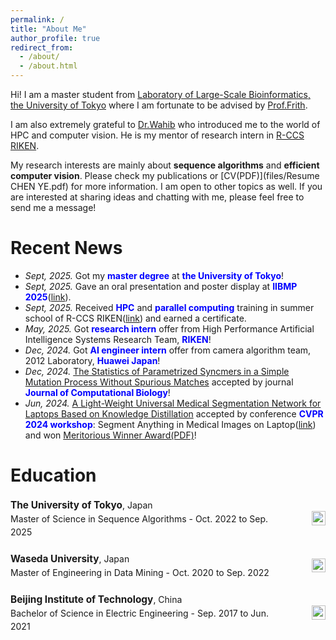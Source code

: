 ```yaml
---
permalink: /
title: "About Me"
author_profile: true
redirect_from: 
  - /about/
  - /about.html
---
```


Hi! I am a master student from [Laboratory of Large-Scale Bioinformatics, the University of Tokyo](https://sites.google.com/site/frithbioinfo) where I am fortunate to be advised by [Prof.Frith](https://scholar.google.com/citations?user=-44WlcwAAAAJ&hl=zh-CN).

I am also extremely grateful to [Dr.Wahib](https://scholar.google.com/citations?user=C3fmEegAAAAJ&hl=en) who introduced me to the world of HPC and computer vision. He is my mentor of research intern in [R-CCS RIKEN](https://www.r-ccs.riken.jp/en/).

My research interests are mainly about **sequence algorithms** and **efficient computer vision**. Please check my publications or [CV(PDF)](files/Resume CHEN YE.pdf) for more information. I am open to other topics as well. If you are interested at sharing ideas and chatting with me, please feel free to send me a message!

Recent News
======
* *Sept, 2025.* Got my **<font color="blue">master degree</font>** at **<font color="blue">the University of Tokyo</font>**!
* *Sept, 2025.* Gave an oral presentation and poster display at **<font color="blue">IIBMP 2025</font>**([link](https://www.jsbi.org/iibmp2025/%e5%8f%a3%e9%a0%ad%e7%99%ba%e8%a1%a8%e3%83%8f%e3%82%a4%e3%83%a9%e3%82%a4%e3%83%88%e3%83%88%e3%83%a9%e3%83%83%e3%82%af/)). 
* *Sept, 2025.* Received **<font color="blue">HPC</font>** and **<font color="blue">parallel computing</font>** training in summer school of R-CCS RIKEN([link](http://www.eccse.kobe-u.ac.jp/simulation_school/kobe-hpc-summer-basic-2025/index.html)) and earned a certificate. 
* *May, 2025.* Got **<font color="blue">research intern</font>** offer from High Performance Artificial Intelligence Systems Research Team, **<font color="blue">RIKEN</font>**!
* *Dec, 2024.* Got **<font color="blue">AI engineer intern</font>** offer from camera algorithm team, 2012 Laboratory, **<font color="blue">Huawei Japan</font>**!
* *Dec, 2024.* [The Statistics of Parametrized Syncmers in a Simple Mutation Process Without Spurious Matches](https://pubmed.ncbi.nlm.nih.gov/39530391/) accepted by journal **<font color="blue">Journal of Computational Biology</font>**!
* *Jun, 2024.* [A Light-Weight Universal Medical Segmentation Network for Laptops Based on Knowledge Distillation](https://link.springer.com/chapter/10.1007/978-3-031-81854-7_6) accepted by conference **<font color="blue">CVPR 2024 workshop</font>**: Segment Anything in Medical Images on Laptop([link](https://www.codabench.org/competitions/1847/)) and won [Meritorious Winner Award(PDF)](files/CVPR24-MedSAMonLaptop-Awards.pdf)! 

Education
======
<style>
  .edu-entry {
    display: flex;
    justify-content: space-between;
    align-items: center;
    margin-bottom: 1.5em;
    font-size: 1em; /* Inherit from site-wide font size */
    line-height: 1.5;
  }

  .edu-text {
    max-width: 85%;
  }

  .edu-text strong {
    font-size: 1.1em;
  }

  .edu-logo img {
    height: 1.6em;
    object-fit: contain;
    vertical-align: middle;
  }

  @media screen and (max-width: 600px) {
    .edu-entry {
      flex-direction: column;
      align-items: flex-start;
    }

    .edu-logo {
      margin-top: 0.5em;
    }
  }
</style>

<div class="edu-entry">
  <div class="edu-text">
    <strong>The University of Tokyo</strong>, Japan<br>
    Master of Science in Sequence Algorithms - Oct. 2022 to Sep. 2025
  </div>
  <div class="edu-logo">
    <img src="{{ '/images/UTokyo.jpg' | relative_url }}" alt="The University of Tokyo logo">
  </div>
</div>

<div class="edu-entry">
  <div class="edu-text">
    <strong>Waseda University</strong>, Japan<br>
    Master of Engineering in Data Mining - Oct. 2020 to Sep. 2022
  </div>
  <div class="edu-logo">
    <img src="{{ '/images/Waseda.jpg' | relative_url }}" alt="Waseda University logo">
  </div>
</div>

<div class="edu-entry">
  <div class="edu-text">
    <strong>Beijing Institute of Technology</strong>, China<br>
    Bachelor of Science in Electric Engineering - Sep. 2017 to Jun. 2021
  </div>
  <div class="edu-logo">
    <img src="{{ '/images/BIT.jpg' | relative_url }}" alt="Beijing Institute of Technology logo">
  </div>
</div>
